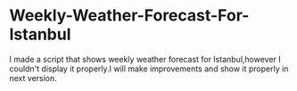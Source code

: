 # Weekly-Weather-Forecast-For-Istanbul
I made a script that shows weekly weather forecast for Istanbul,however I couldn't display it properly.I will make improvements and show it properly in next version.
